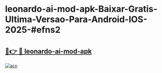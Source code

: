 # leonardo-ai-mod-apk-Baixar-Gratis-Ultima-Versao-Para-Android-IOS-2025-#efns2

# <h2><a href="https://ainizakaria.my?title=leonardo-ai-mod-apk&ref=22M">🔗👉 🔴 leonardo-ai-mod-apk</a></h2>

[![acn](https://github.com/user-attachments/assets/0f9c940e-d8b0-45ae-aac7-cd30a18b3e1c)](https://ainizakaria.my?title=leonardo-ai-mod-apk&ref=22M)

